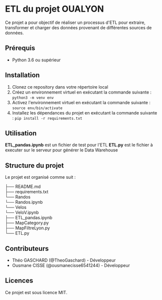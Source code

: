 # ETL du projet OUALYON

Ce projet a pour objectif de réaliser un processus d'ETL pour extraire, transformer et charger des données provenant de différentes sources de données.

## Prérequis

- Python 3.6 ou supérieur

## Installation

1. Clonez ce repository dans votre répertoire local
2. Créez un environnement virtuel en exécutant la commande suivante : `python3 -m venv env`
3. Activez l'environnement virtuel en exécutant la commande suivante : `source env/bin/activate`
4. Installez les dépendances du projet en exécutant la commande suivante : `pip install -r requirements.txt`

## Utilisation

**ETL_pandas.ipynb** est un fichier de test pour l'ETL
**ETL.py** est le fichier à executer sur le serveur pour générer le Data Warehouse

## Structure du projet

Le projet est organisé comme suit :

├── README.md  
├── requirements.txt  
└── Randos  
   └── Randos.ipynb  
└── Velos  
   └── VeloV.ipynb  
├── ETL_pandas.ipynb  
├── MapCategory.py  
├── MapFiltreLyon.py  
└── ETL.py  

## Contributeurs

- Théo GASCHARD (@TheoGaschard) - Développeur
- Ousmane CISSE (@ousmanecisse6541244) - Développeur

## Licences

Ce projet est sous licence MIT.